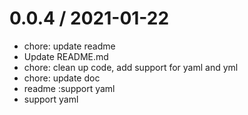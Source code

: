 
0.0.4 / 2021-01-22
==================

  * chore: update readme
  * Update README.md
  * chore: clean up code, add support for yaml and yml
  * chore: update doc
  * readme :support yaml
  * support yaml
